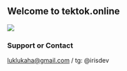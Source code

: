 ## Welcome to tektok.online

![](https://cdn.pixabay.com/photo/2019/12/27/08/36/coming-soon-hour-glass-4721933_960_720.png)


### Support or Contact

luklukaha@gmail.com / tg: @irisdev
